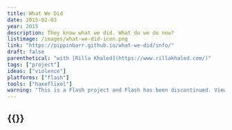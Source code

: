 ```yaml
---
title: What We Did
date: 2015-02-03
year: 2015
description: They know what we did. What do we do now?
listimage: /images/what-we-did-icon.png
link: "https://pippinbarr.github.io/what-we-did/info/"
draft: false
parenthetical: "with [Rilla Khaled](https://www.rillakhaled.com/)"
tags: ["project"]
ideas: ["violence"]
platforms: ["flash"]
tools: ["haxeflixel"]
warning: "This is a Flash project and Flash has been discontinued. View the game's page for more information."
---
```


## {{<param title >}}
